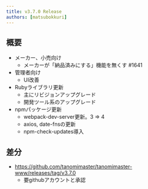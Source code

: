 ```yaml
---
title: v3.7.0 Release
authors: [matsubokkuri]
---
```


## 概要

- メーカー、小売向け
  - メーカーが「納品済みにする」機能を無くす #1641
- 管理者向け
  - UI改善
- Rubyライブラリ更新
  - 主にリビジョンアップグレード
  - 開発ツール系のアップグレード
- npmパッケージ更新
  - webpack-dev-server更新。3 => 4
  - axios, date-fnsの更新
  - npm-check-updates導入

## 差分


- https://github.com/tanomimaster/tanomimaster-www/releases/tag/v3.7.0
  - 要githubアカウントと承認

